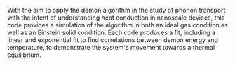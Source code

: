 With the aim to apply the demon algorithm in the study of phonon transport with the intent of understanding heat conduction in nanoscale devices, this code provides a simulation of the algorithm in both an ideal gas condition as well as an Einstein solid condition. Each code produces a fit, including a linear and exponential fit to find correlations between demon energy and temperature, to demonstrate the system's movement towards a thermal equilibrium. 
